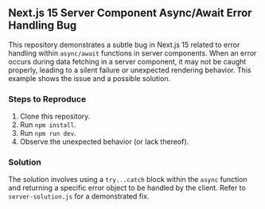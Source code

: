 ## Next.js 15 Server Component Async/Await Error Handling Bug

This repository demonstrates a subtle bug in Next.js 15 related to error handling within `async/await` functions in server components.  When an error occurs during data fetching in a server component, it may not be caught properly, leading to a silent failure or unexpected rendering behavior. This example shows the issue and a possible solution.

### Steps to Reproduce
1. Clone this repository.
2. Run `npm install`.
3. Run `npm run dev`.
4. Observe the unexpected behavior (or lack thereof).

### Solution
The solution involves using a `try...catch` block within the `async` function and returning a specific error object to be handled by the client. Refer to `server-solution.js` for a demonstrated fix.